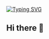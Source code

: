 [![Typing SVG](https://readme-typing-svg.demolab.com?font=Pinyon+Script&pause=1000&random=false&width=435&lines=%E3%85%A3+Like+me+better+When+I+with+you.+My+name+is+yeondong)](https://git.io/typing-svg)

## Hi there 👋

<!--
**kinterlocked/kinterlocked** is a ✨ _special_ ✨ repository because its `README.md` (this file) appears on your GitHub profile.

Here are some ideas to get you started:

- 🔭 I’m currently working on ...
- 🌱 I’m currently learning ...
- 👯 I’m looking to collaborate on ...
- 🤔 I’m looking for help with ...
- 💬 Ask me about ...
- 📫 How to reach me: ...
- 😄 Pronouns: ...
- ⚡ Fun fact: ...
-->
